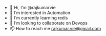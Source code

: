 - 👋 Hi, I’m @rajkumarvie
- 👀 I’m interested in Automation
- 🌱 I’m currently learning redis
- 💞️ I’m looking to collaborate on Devops
- 📫 How to reach me rajkumar.vie@gmail.com

<!---
rajkumarvie/rajkumarvie is a ✨ special ✨ repository because its `README.md` (this file) appears on your GitHub profile.
You can click the Preview link to take a look at your changes.
--->
